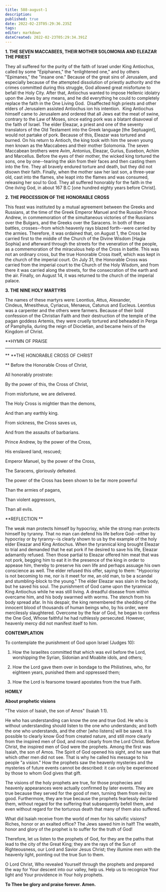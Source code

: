 ```yaml
---
title: 588-august-1
description: 
published: true
date: 2022-02-23T05:29:36.235Z
tags: 
editor: markdown
dateCreated: 2022-02-23T05:29:34.391Z
---
```



**1. THE SEVEN MACCABEES, THEIR MOTHER SOLOMONIA AND ELEAZAR THE PRIEST**

They all suffered for the purity of the faith of Israel under King Antiochus, called by some "Epiphanes," the "enlightened one," and by others "Epimanes," the "insane one." Because of the great sins of Jerusalem, and especially because of the attempted dissolution of priestly authority and the crimes committed during this struggle, God allowed great misfortune to befall the Holy City. After that, Antiochus wanted to impose Hellenic idolatry upon the Jews by any means, and he did everything he could to completely replace the faith in the One Living God.  Disaffected high priests and other elders of Jerusalem assisted Antiochus ion his intention.  King Antiochus himself came to Jerusalem and ordered that all Jews eat the meat of swine, contrary to the Law of Moses, since eating pork was a blatant disavowal of the faith of Israel. The elder Eleazar, a priest and one of the seventy translators of the Old Testament into the Greek language [the Septuagint], would not partake of pork. Because of this, Eleazar was tortured and burned. On his return to Antioch, the king took with him the seven young men known as the Maccabees and their mother Solomonia. The seven Maccabean brothers were Avim, Antonius, Eleazar, Gurius, Eusebon, Achim and Marcellus. Before the eyes of their mother, the wicked king tortured the sons, one by one--tearing the skin from their faces and then casting them into the fire. They all bravely endured torture and death, but they did not disown their faith. Finally, when the mother saw her last son, a three-year old, cast into the flames, she leapt into the flames and was consumed, releasing her soul to God. They all suffered honorably for the faith in the One ilving God, in about 167 B.C [one hundred eighty years before Christ].

**2. THE PROCESSION OF THE HONORABLE CROSS**

This feast was instituted by a mutual agreement between the Greeks and Russians, at the time of the Greek Emperor Manuel and the Russian Prince Andrew, in commemoration of the simultaneous victories of the Russians over the Bulgars, and the Greeks over the Saracens. In both of these battles, crosses--from which heavenly rays blazed forth--were carried by the armies. Therefore, it was ordained that, on August 1, the Cross be carried first to the middle of the Church of the Divine Wisdom [Hagia Sophia] and afterward through the streets for the veneration of the people, as a commemoration of the miraculous help of the Cross in battle. This was not an ordinary cross, but the true Honorable Cross itself, which was kept in the church of the imperial court. On July 31, the Honorable Cross was carried from the imperial court to the Church of the Holy Wisdom, and from there it was carried along the streets, for the consecration of the earth and the air. Finally, on August 14, it was returned to the church of the imperial palace.

**3. THE NINE HOLY MARTYRS**

The names of these martyrs were: Leontius, Attus, Alexander, Cindeus, Mnesitheus, Cyriacus, Menaeus, Catunus and Eucleus. Leontius was a carpenter and the others were farmers. Because of their bold confession of the Christian Faith and their destruction of the temple of the pagan goddess Artemis, they were cruelly tortured and beheaded in Perga of Pamphylia, during the reign of Diocletian, and became heirs of the Kingdom of Christ.


**HYMN OF PRAISE
**** 
**
**THE HONORABLE CROSS OF CHRIST
 
**
Before the Honorable Cross of Christ,
 

All honorably prostrate:
 

By the power of this, the Cross of Christ,
 

From misfortune, we are delivered.
 

The Holy Cross is mightier than the demons,
 

And than any earthly king.
 

From sickness, the Cross saves us,
 

And from the assaults of barbarians.
 

Prince Andrew, by the power of the Cross,
 

His enslaved land, rescued;
 

Emperor Manuel, by the power of the Cross,
 

The Saracens, gloriously defeated.

The power of the Cross has been shown to be far more powerful


Than the armies of pagans,
 

Than violent aggressors,
 

Than all evils.


**REFLECTION
** 

The weak man protects himself by hypocrisy, while the strong man protects himself by tyranny. That no man can defend his life before God--either by hypocrisy or by tyranny--is clearly shown to us by the example of the holy elder Eleazar and King Antiochus. When the tyrannical king brought Eleazar to trial and demanded that he eat pork if he desired to save his life, Eleazar adamantly refused. Then those partial to Eleazar offered him meat that was not pork, begging him to eat it in the presence of the king in order to appease him, thereby to preserve his own life and perhaps assuage his own conscience as well. The elder refused this offer, saying to them: "Hypocrisy is not becoming to me, nor is it meet for me, an old man, to be a scandal and stumbling-block to the young." The elder Eleazar was slain in the body, but he saved his soul. The punishment of God came upon the tyrannical King Antiochus while he was still living. A dreadful disease from within overcame him, and his body swarmed with worms. The stench from his body spread afar. In his despair, the king remembered the shedding of the innocent blood of thousands of human beings who, by his order, were mercilessly slaughtered. Overcome by the fear of God, he began to confess the One God, Whose faithful he had ruthlessly persecuted. However, heavenly mercy did not manifest itself to him.


**CONTEMPLATION**


To contemplate the punishment of God upon Israel (Judges 10):

1.  How the Israelites committed that which was evil before the Lord, worshipping the Syrian, Sidonian and Moabite idols, and others;

1.  How the Lord gave them over in bondage to the Philistines, who, for eighteen years, punished them and oppressed them;

1.  How the Lord is fearsome toward apostates from the true Faith.


**HOMILY**


**About prophetic visions**

"The vision of Isaiah, the son of Amos" (Isaiah 1:1).

He who has understanding can know the one and true God. He who is without understanding should listen to the one who understands; and both the one who understands, and the other [who listens] will be saved. It is possible to clearly know God from created nature, and still more clearly from the inspired men of God, and most clearly from the Lord Christ. Before Christ, the inspired men of God were the prophets. Among the first was Isaiah, the son of Amos. The Spirit of God opened his sight, and he saw that which other men did not see. That is why he called his message to his people "a vision." How the prophets saw the heavenly mysteries and the mysteries of future events cannot be described: it can only be experienced by those to whom God gives that gift.

The visions of the holy prophets are true, for those prophecies and heavenly appearances were actually confirmed by later events. They are true because they served for the good of men, turning them from evil to good. Furthermore, they are true because the prophets fearlessly declared them, without regard for the suffering that subsequently befell them, and even without regard for the torturous death that many of them also suffered.

What did Isaiah receive from the world of men for his salvific visions? Riches, honor or an exalted office? The Jews sawed him in half! The wealth, honor and glory of the prophet is to suffer for the truth of God!

Therefore, let us listen to the prophets of God, for they are the paths that lead to the city of the Great King; they are the rays of the Sun of Righteousness, our Lord and Savior Jesus Christ; they illumine men with the heavenly light, pointing out the true Sun to them.

O Lord Christ, Who revealed Yourself through the prophets and prepared the way for Your descent into our valley, help us. Help us to recognize Your light and Your providence in Your holy prophets.

**To Thee be glory and praise forever. Amen.**
